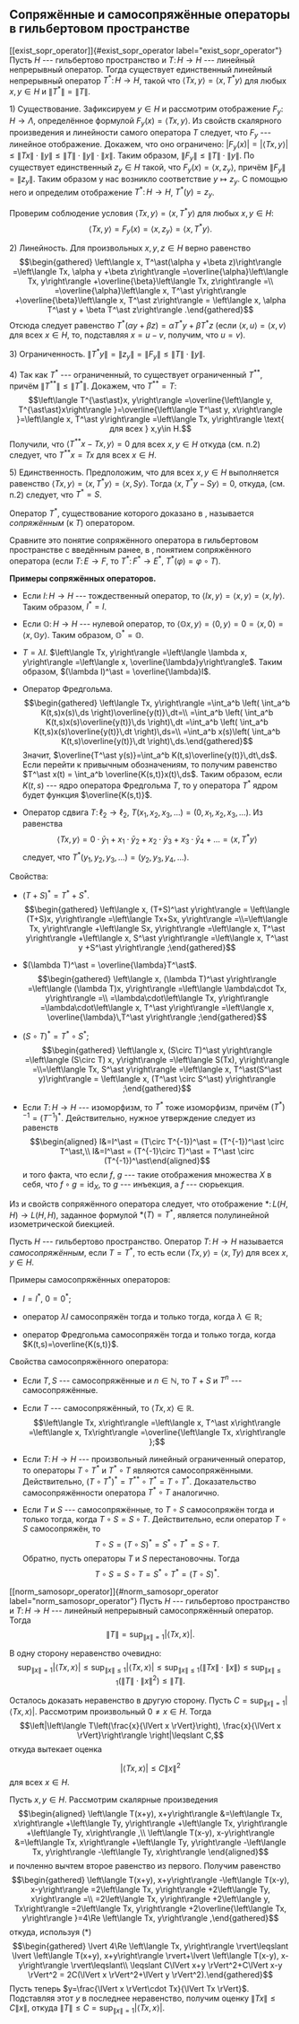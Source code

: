 

Сопряжённые и самосопряжённые операторы в гильбертовом пространстве
-------------------------------------------------------------------

[\[exist\_sopr\_operator\]]{#exist_sopr_operator
label="exist_sopr_operator"} Пусть $H$ --- гильбертово пространство и
$T\colon H\to H$ --- линейный непрерывный оператор. Тогда существует
единственный линейный непрерывный оператор $T^\ast\colon H\to H$, такой
что
$\left\langle Tx, y\right\rangle =\left\langle x, T^\ast y\right\rangle$
для любых $x,\,y\in H$ и $\lVert T^\ast \rVert=\lVert T \rVert$.

1\) Существование. Зафиксируем $y\in H$ и рассмотрим отображение
$F_y\colon H\to \Lambda$, определённое формулой
$F_y(x)=\left\langle Tx, y\right\rangle$. Из свойств скалярного
произведения и линейности самого оператора $T$ следует, что $F_y$ ---
линейное отображение. Докажем, что оно ограничено:
$\lvert F_y(x) \rvert=\lvert \left\langle Tx, y\right\rangle  \rvert\leqslant\lVert Tx \rVert\cdot\lVert y \rVert\leqslant\lVert T \rVert\cdot\lVert y \rVert\cdot\lVert x \rVert$.
Таким образом,
$\lVert F_y \rVert\leqslant \lVert T \rVert\cdot\lVert y \rVert$. По
существует единственный $z_y\in H$ такой, что
$F_y(x)=\left\langle x, z_y\right\rangle$, причём
$\lVert F_y \rVert=\lVert z_y \rVert$. Таким образом у нас возникло
соответствие $y\mapsto z_y$. С помощью него и определим отображение
$T^\ast\colon H\to H$, $T^\ast (y) = z_y$.

Проверим соблюдение условия
$\left\langle Tx, y\right\rangle =\left\langle x, T^\ast y\right\rangle$
для любых $x,\,y\in H$:
$$\left\langle Tx, y\right\rangle =F_y(x)=\left\langle x, z_y\right\rangle =\left\langle x, T^\ast y\right\rangle .$$

2\) Линейность. Для произвольных $x,y,z \in H$ верно равенство
$$\begin{gathered}
\left\langle x, T^\ast(\alpha y +\beta z)\right\rangle =\left\langle Tx, \alpha y +\beta z\right\rangle =\overline{\alpha}\left\langle Tx, y\right\rangle +\overline{\beta}\left\langle Tx, z\right\rangle =\\
=\overline{\alpha}\left\langle x, T^\ast y\right\rangle +\overline{\beta}\left\langle x, T^\ast z\right\rangle =
\left\langle x, \alpha T^\ast y + \beta T^\ast z\right\rangle .\end{gathered}$$
Отсюда следует равенство
$T^\ast(\alpha y +\beta z)=\alpha T^\ast y + \beta T^\ast z$ (если
$\left\langle x, u\right\rangle =\left\langle x, v\right\rangle$ для
всех $x\in H$, то, подставляя $x=u-v$, получим, что $u=v$).

3\) Ограниченность.
$\lVert T^\ast y \rVert=\lVert z_y \rVert=\lVert F_y \rVert\leqslant\lVert T \rVert\cdot\lVert y \rVert$.

4\) Так как $T^\ast$ --- ограниченный, то существует ограниченный
$T^{\ast\ast}$, причём
$\lVert T^{\ast\ast} \rVert\leqslant\lVert T^\ast \rVert$. Докажем, что
$T^{\ast\ast}=T$:
$$\left\langle T^{\ast\ast}x, y\right\rangle =\overline{\left\langle y, T^{\ast\ast}x\right\rangle }=\overline{\left\langle T^\ast y, x\right\rangle }=\left\langle x, T^\ast y\right\rangle =\left\langle Tx, y\right\rangle \text{ для всех } x,y\in H.$$
Получили, что $\left\langle T^{\ast\ast}x-Tx, y\right\rangle =0$ для
всех $x,y\in H$ откуда (см. п.2) следует, что $T^{\ast\ast}x=Tx$ для
всех $x\in H$.

5\) Единственность. Предположим, что для всех $x,y\in H$ выполняется
равенство
$\left\langle Tx, y\right\rangle =\left\langle x, T^\ast y\right\rangle =\left\langle x, Sy\right\rangle$.
Тогда $\left\langle x, T^\ast y - Sy\right\rangle =0$, откуда, (см. п.2)
следует, что $T^\ast = S$.

Оператор $T^\ast$, существование которого доказано в , называется
*сопряжённым* (к $T$) оператором.

Сравните это понятие сопряжённого оператора в гильбертовом пространстве
с введённым ранее, в , понятием сопряжённого оператора (если
$T\colon E\to F$, то $T^\ast\colon F^\ast\to E^\ast$,
$T^\ast(\varphi)=\varphi\circ T$).

**Примеры сопряжённых операторов.**

-   Если $I\colon H\to H$ --- тождественный оператор, то
    $\left\langle Ix, y\right\rangle =\left\langle x, y\right\rangle =\left\langle x, Iy\right\rangle$.
    Таким образом, $I^\ast = I$.

-   Если $\mathbb{O}\colon H\to H$ --- нулевой оператор, то
    $\left\langle \mathbb{O}x, y\right\rangle =\left\langle 0, y\right\rangle =0=\left\langle x, 0\right\rangle =\left\langle x, \mathbb{O}y\right\rangle$.
    Таким образом, $\mathbb{O}^\ast = \mathbb{O}$.

-   $T=\lambda I$.
    $\left\langle Tx, y\right\rangle =\left\langle \lambda x, y\right\rangle =\left\langle x, \overline{\lambda}y\right\rangle$.
    Таким образом, $(\lambda I)^\ast    = \overline{\lambda}I$.

-   Оператор Фредгольма. $$\begin{gathered}
    \left\langle Tx, y\right\rangle =\int_a^b \left( \int_a^b K(t,s)x(s)\,ds \right)\overline{y(t)}\,dt=\\
    =\int_a^b \left( \int_a^b K(t,s)x(s)\overline{y(t)}\,ds \right)\,dt
    =\int_a^b \left( \int_a^b K(t,s)x(s)\overline{y(t)}\,dt \right)\,ds=\\
    =\int_a^b x(s)\left( \int_a^b K(t,s)\overline{y(t)}\,dt \right)\,ds.\end{gathered}$$
    Значит,
    $\overline{T^\ast y(s)}=\int_a^b K(t,s)\overline{y(t)}\,dt\,ds$.
    Если перейти к привычным обозначениям, то получим равенство
    $T^\ast x(t) = \int_a^b \overline{K(s,t)}x(t)\,ds$. Таким образом,
    если $K(t,s)$ --- ядро оператора Фредгольма $T$, то у оператора
    $T^\ast$ ядром будет функция $\overline{K(s,t)}$.

-   Оператор сдвига $T\colon \ell_2\to \ell_2$,
    $T(x_1,x_2,x_3,\ldots)=(0,x_1,x_2,x_3,\ldots)$. Из равенства
    $$\left\langle Tx, y\right\rangle =0\cdot \bar{y}_1 + x_1\cdot\bar{y}_2 + x_2\cdot\bar{y}_3 +x_3\cdot\bar{y}_4+\ldots =\left\langle x, T^\ast y\right\rangle$$
    следует, что $T^\ast (y_1,y_2,y_3,\ldots) = (y_2,y_3,y_4,\ldots)$.

Свойства:

-   $(T+S)^\ast = T^\ast + S^\ast$. $$\begin{gathered}
    \left\langle x, (T+S)^\ast y\right\rangle  = \left\langle (T+S)x, y\right\rangle =\left\langle Tx+Sx, y\right\rangle =\\=\left\langle Tx, y\right\rangle +\left\langle Sx, y\right\rangle 
    =\left\langle x, T^\ast y\right\rangle +\left\langle x, S^\ast y\right\rangle =\left\langle x, T^\ast y +S^\ast y\right\rangle ;\end{gathered}$$

-   $(\lambda T)^\ast = \overline{\lambda}T^\ast$. $$\begin{gathered}
    \left\langle x, (\lambda T)^\ast y\right\rangle =\left\langle (\lambda T)x, y\right\rangle =\left\langle \lambda\cdot Tx, y\right\rangle =\\
    =\lambda\cdot\left\langle Tx, y\right\rangle =\lambda\cdot\left\langle x, T^\ast y\right\rangle =\left\langle x, \overline{\lambda}\,T^\ast y\right\rangle ;\end{gathered}$$

-   $(S\circ T)^\ast = T^\ast \circ S^\ast$; $$\begin{gathered}
        \left\langle x, (S\circ T)^\ast y\right\rangle =\left\langle (S\circ T) x, y\right\rangle =\left\langle S(Tx), y\right\rangle =\\=\left\langle Tx, S^\ast y\right\rangle =\left\langle x, T^\ast(S^\ast y)\right\rangle = \left\langle x, (T^\ast \circ S^\ast) y\right\rangle ;\end{gathered}$$

-   Если $T\colon H\to H$ --- изоморфизм, то $T^\ast$ тоже изоморфизм,
    причём $(T^\ast)^{-1} = (T^{-1})^\ast$. Действительно, нужное
    утверждение следует из равенств $$\begin{aligned}
        I&=I^\ast = (T\circ T^{-1})^\ast = (T^{-1})^\ast \circ T^\ast,\\
        I&=I^\ast = (T^{-1}\circ T)^\ast = T^\ast \circ (T^{-1})^\ast\end{aligned}$$
    и того факта, что если $f$, $g$ --- такие отображения множества $X$
    в себя, что $f\circ g = \mathrm{id}_X$, то $g$ --- инъекция, а $f$
    --- сюрьекция.

Из и свойств сопряжённого оператора следует, что отображение
$\ast\colon L(H,H)\to L(H,H)$, заданное формулой $\ast (T)=T^\ast$,
является полулинейной изометрической биекцией.

Пусть $H$ --- гильбертово пространство. Оператор $T\colon H\to H$
называется *самосопряжённым*, если $T=T^\ast$, то есть если
$\left\langle Tx, y\right\rangle =\left\langle x, Ty\right\rangle$ для
всех $x,y\in H$.

Примеры самосопряжённых операторов:

-   $I=I^\ast$, $0=0^\ast$;

-   оператор $\lambda I$ самосопряжён тогда и только тогда, когда
    $\lambda\in\mathbb{R}$;

-   оператор Фредгольма самосопряжён тогда и только тогда, когда
    $K(t,s)=\overline{K(s,t)}$.

Свойства самосопряжённого оператора:

-   Если $T,S$ --- самосопряжённые и $n\in\mathbb{N}$, то $T+S$ и $T^n$
    --- самосопряжённые.

-   Если $T$ --- самосопряжённый, то
    $\left\langle Tx, x\right\rangle \in\mathbb{R}$.
    $$\left\langle Tx, x\right\rangle =\left\langle x, T^\ast x\right\rangle =\left\langle x, Tx\right\rangle =\overline{\left\langle Tx, x\right\rangle };$$

-   Если $T\colon H\to H$ --- произвольный линейный ограниченный
    оператор, то операторы $T\circ T^\ast$ и $T^\ast\circ T$ являются
    самосопряжёнными. Действительно,
    $(T\circ T^\ast)^\ast = T^{\ast\ast}\circ T^\ast = T\circ T^\ast$.
    Доказательство самосопряжённости оператора $T^\ast\circ T$
    аналогично.

-   Если $T$ и $S$ --- самосопряжённые, то $T\circ S$ самосопряжён тогда
    и только тогда, когда $T\circ S = S\circ T$. Действительно, если
    оператор $T\circ S$ самосопряжён, то
    $$T\circ S = (T\circ S)^\ast = S^\ast \circ T^\ast = S\circ T.$$
    Обратно, пусть операторы $T$ и $S$ перестановочны. Тогда
    $$T\circ S = S\circ T = S^\ast \circ T^\ast = (T\circ S)^\ast.$$

[\[norm\_samosopr\_operator\]]{#norm_samosopr_operator
label="norm_samosopr_operator"} Пусть $H$ --- гильбертово пространство и
$T\colon H\to H$ --- линейный непрерывный самосопряжённый оператор.
Тогда
$$\lVert T \rVert=\sup_{\lVert x \rVert=1}\left\lvert \left\langle Tx, x\right\rangle  \right\rvert.$$

В одну сторону неравенство очевидно:
$$\sup_{\lVert x \rVert=1}\left\lvert \left\langle Tx, x\right\rangle  \right\rvert\leqslant\sup_{\lVert x \rVert\leqslant 1}\left\lvert \left\langle Tx, x\right\rangle  \right\rvert\leqslant\sup_{\lVert x \rVert\leqslant 1}\left( \lVert Tx \rVert\cdot\lVert x \rVert\right)
\leqslant\sup_{\lVert x \rVert\leqslant 1}\left( \lVert T \rVert\cdot\lVert x \rVert^2\right) \leqslant\lVert T \rVert.$$

Осталось доказать неравенство в другую сторону. Пусть
$C=\sup_{\lVert x \rVert=1}\lvert \left\langle Tx, x\right\rangle  \rvert$.
Рассмотрим произвольный $0\ne x\in H$. Тогда
$$\left|\left\langle T\left(\frac{x}{\lVert x \rVert}\right), \frac{x}{\lVert x \rVert}\right\rangle \right|\leqslant C,$$
откуда вытекает оценка

$$\lvert \left\langle Tx, x\right\rangle  \rvert\leqslant C\lVert x \rVert^2\tag{$\ast$}$$
для всех $x\in H$.

Пусть $x,y\in H$. Рассмотрим скалярные произведения $$\begin{aligned}
\left\langle T(x+y), x+y\right\rangle &=\left\langle Tx, x\right\rangle +\left\langle Ty, y\right\rangle +\left\langle Tx, y\right\rangle +\left\langle Ty, x\right\rangle ,\\
\left\langle T(x-y), x-y\right\rangle &=\left\langle Tx, x\right\rangle +\left\langle Ty, y\right\rangle -\left\langle Tx, y\right\rangle -\left\langle Ty, x\right\rangle \end{aligned}$$
и почленно вычтем второе равенство из первого. Получим равенство
$$\begin{gathered}
\left\langle T(x+y), x+y\right\rangle -\left\langle T(x-y), x-y\right\rangle =2\left\langle Tx, y\right\rangle +2\left\langle Ty, x\right\rangle =\\
=2\left\langle Tx, y\right\rangle +2\left\langle y, Tx\right\rangle =2\left\langle Tx, y\right\rangle +2\overline{\left\langle Tx, y\right\rangle }=4\Re \left\langle Tx, y\right\rangle ,\end{gathered}$$
откуда, используя $(\ast)$ $$\begin{gathered}
\lvert 4\Re \left\langle Tx, y\right\rangle  \rvert\leqslant \lvert \left\langle T(x+y), x+y\right\rangle  \rvert+\lvert \left\langle T(x-y), x-y\right\rangle  \rvert\leqslant\\ \leqslant C\lVert x+y \rVert^2+C\lVert x-y \rVert^2 = 2C(\lVert x \rVert^2+\lVert y \rVert^2).\end{gathered}$$
Пусть теперь $y=\frac{\lVert x \rVert\cdot Tx}{\lVert Tx \rVert}$.
Подставляя этот $y$ в последнее неравенство, получим оценку
$\lVert Tx \rVert\leqslant C\lVert x \rVert$, откуда
$\left\lVert T \right\rVert\leqslant C = \sup_{\lVert x \rVert=1}\lvert \left\langle Tx, x\right\rangle  \rvert$.